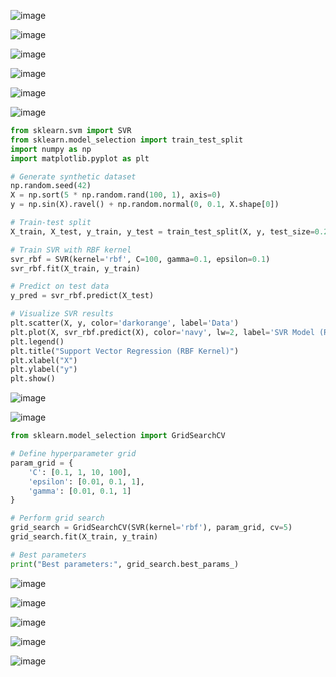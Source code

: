 ![image](https://github.com/user-attachments/assets/f71ba477-ed26-4275-b8a4-efc2d12662b9)

![image](https://github.com/user-attachments/assets/c3f84d28-535a-4534-97e5-1e65ac56d1ba)

![image](https://github.com/user-attachments/assets/18ba0e07-0a37-40f5-a9f0-158e0958ef5f)

![image](https://github.com/user-attachments/assets/d2c03272-5d04-4b86-ae2a-892e136c2d15)

![image](https://github.com/user-attachments/assets/9f3333e4-03bd-433e-b129-d9df4eb07bd8)

![image](https://github.com/user-attachments/assets/9528040b-4d3e-417a-818f-8ee3a8e8d764)

```python
from sklearn.svm import SVR
from sklearn.model_selection import train_test_split
import numpy as np
import matplotlib.pyplot as plt

# Generate synthetic dataset
np.random.seed(42)
X = np.sort(5 * np.random.rand(100, 1), axis=0)
y = np.sin(X).ravel() + np.random.normal(0, 0.1, X.shape[0])

# Train-test split
X_train, X_test, y_train, y_test = train_test_split(X, y, test_size=0.2, random_state=42)

# Train SVR with RBF kernel
svr_rbf = SVR(kernel='rbf', C=100, gamma=0.1, epsilon=0.1)
svr_rbf.fit(X_train, y_train)

# Predict on test data
y_pred = svr_rbf.predict(X_test)

# Visualize SVR results
plt.scatter(X, y, color='darkorange', label='Data')
plt.plot(X, svr_rbf.predict(X), color='navy', lw=2, label='SVR Model (RBF Kernel)')
plt.legend()
plt.title("Support Vector Regression (RBF Kernel)")
plt.xlabel("X")
plt.ylabel("y")
plt.show()
```

![image](https://github.com/user-attachments/assets/dc923f05-cb5c-414f-8be2-53a8761ef1bd)

![image](https://github.com/user-attachments/assets/8b0e4b6a-7920-4519-b506-a0daa112d43b)

```python
from sklearn.model_selection import GridSearchCV

# Define hyperparameter grid
param_grid = {
    'C': [0.1, 1, 10, 100],
    'epsilon': [0.01, 0.1, 1],
    'gamma': [0.01, 0.1, 1]
}

# Perform grid search
grid_search = GridSearchCV(SVR(kernel='rbf'), param_grid, cv=5)
grid_search.fit(X_train, y_train)

# Best parameters
print("Best parameters:", grid_search.best_params_)
```
![image](https://github.com/user-attachments/assets/270a4cdb-53de-4001-8b4a-23c2059dd939)

![image](https://github.com/user-attachments/assets/907ed53f-996c-473a-8d28-af108af5c86e)

![image](https://github.com/user-attachments/assets/b9346f16-2474-4b5e-8818-b16c752e30b2)

![image](https://github.com/user-attachments/assets/1ee37dbc-8405-41f5-9eca-ef5ccf0bc5c8)

![image](https://github.com/user-attachments/assets/b4dfd4ae-020b-44fe-9240-0a84836cbade)




